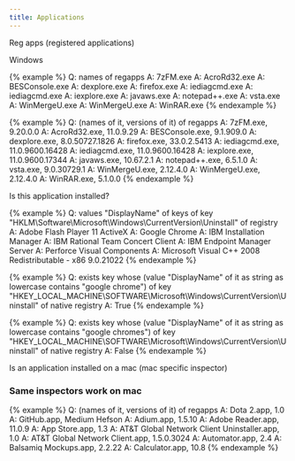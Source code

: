 ```yaml
---
title: Applications
---
```


Reg apps (registered applications)

Windows

{% example %}
Q: names of regapps
A: 7zFM.exe
A: AcroRd32.exe
A: BESConsole.exe
A: dexplore.exe
A: firefox.exe
A: iediagcmd.exe
A: iediagcmd.exe
A: iexplore.exe
A: javaws.exe
A: notepad++.exe
A: vsta.exe
A: WinMergeU.exe
A: WinMergeU.exe
A: WinRAR.exe
{% endexample %}

{% example %}
Q: (names of it, versions of it) of regapps
A: 7zFM.exe, 9.20.0.0
A: AcroRd32.exe, 11.0.9.29
A: BESConsole.exe, 9.1.909.0
A: dexplore.exe, 8.0.50727.1826
A: firefox.exe, 33.0.2.5413
A: iediagcmd.exe, 11.0.9600.16428
A: iediagcmd.exe, 11.0.9600.16428
A: iexplore.exe, 11.0.9600.17344
A: javaws.exe, 10.67.2.1
A: notepad++.exe, 6.5.1.0
A: vsta.exe, 9.0.30729.1
A: WinMergeU.exe, 2.12.4.0
A: WinMergeU.exe, 2.12.4.0
A: WinRAR.exe, 5.1.0.0
{% endexample %}

Is this application installed?

{% example %}
Q: values "DisplayName" of keys of key "HKLM\Software\Microsoft\Windows\CurrentVersion\Uninstall" of registry
A: Adobe Flash Player 11 ActiveX
A: Google Chrome
A: IBM Installation Manager
A: IBM Rational Team Concert Client
A: IBM Endpoint Manager Server
A: Perforce Visual Components
A: Microsoft Visual C++ 2008 Redistributable - x86 9.0.21022
{% endexample %}

{% example %}
Q: exists key whose (value "DisplayName" of it as string as lowercase contains "google chrome") of key "HKEY_LOCAL_MACHINE\SOFTWARE\Microsoft\Windows\CurrentVersion\Uninstall" of native registry
A: True
{% endexample %}

{% example %}
Q: exists key whose (value "DisplayName" of it as string as lowercase contains "google chromes") of key "HKEY_LOCAL_MACHINE\SOFTWARE\Microsoft\Windows\CurrentVersion\Uninstall" of native registry
A: False
{% endexample %}

Is an application installed on a mac (mac specific inspector)

### Same inspectors work on mac

{% example %}
Q: (names of it, versions of it) of regapps
A: Dota 2.app, 1.0
A: GitHub.app, Medium Hefson
A: Adium.app, 1.5.10
A: Adobe Reader.app, 11.0.9
A: App Store.app, 1.3
A: AT&T Global Network Client Uninstaller.app, 1.0
A: AT&T Global Network Client.app, 1.5.0.3024
A: Automator.app, 2.4
A: Balsamiq Mockups.app, 2.2.22
A: Calculator.app, 10.8
{% endexample %}
